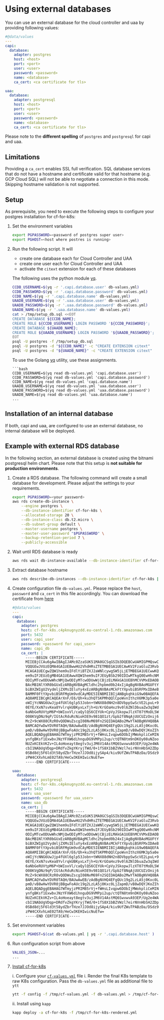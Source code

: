# Using external databases


You can use an external database for the cloud controller and uaa by providing following values:

```yaml
#@data/values
---
capi:
  database:
    adapter: postgres
    host: <host>
    port: <port>
    user: <user>
    password: <password>
    name: <database>
    ca_cert: <ca certificate for tls>

uaa:
  database:
    adapter: postgresql
    host: <host>
    port: <port>
    user: <user>
    password: <password>
    name: <database>
    ca_cert: <ca certificate for tls>
```


Please note to the **different spelling** of `postgres`  and `postgresql` for capi and uaa.


## Limitations

Providing a `ca_cert` enables SSL full verification. SQL database services that do not have a hostname and certificate valid for that hostname (e.g. GCP Cloud SQL) will not be able to negotiate a connection in this mode. Skipping hostname validation is not supported.

## Setup

As prerequisite, you need to execute the following steps to configure your postgres installation for cf-for-k8s:

1. Set the environment variables

    ```bash
    export PGPASSWORD=<password of postgres super user>
    export PGHOST=<host where postres is running>
    ```

2. Run the following script. It will
   * create one database each for Cloud Controller and UAA
   * create one user each for Cloud Controller and UAA
   * activate the `citext` extension for each of these databases

    The following uses the python module [yq](https://kislyuk.github.io/yq/).
    ```bash
    CCDB_USERNAME=$(yq -r '.capi.database.user' db-values.yml)
    CCDB_PASSWORD=$(yq -r '.capi.database.password' db-values.yml)
    CCDB_NAME=$(yq -r '.capi.database.name' db-values.yml)
    UAADB_USERNAME=$(yq -r '.uaa.database.user' db-values.yml)
    UAADB_PASSWORD=$(yq -r '.uaa.database.password' db-values.yml)
    UAADB_NAME=$(yq -r '.uaa.database.name' db-values.yml)
    cat > /tmp/setup_db.sql <<EOT
    CREATE DATABASE ${CCDB_NAME};
    CREATE ROLE ${CCDB_USERNAME} LOGIN PASSWORD '${CCDB_PASSWORD}';
    CREATE DATABASE ${UAADB_NAME};
    CREATE ROLE ${UAADB_USERNAME} LOGIN PASSWORD '${UAADB_PASSWORD}';
    EOT
    psql -U postgres -f /tmp/setup_db.sql
    psql -U postgres -d "${CCDB_NAME}" -c "CREATE EXTENSION citext"
    psql -U postgres -d "${UAADB_NAME}" -c "CREATE EXTENSION citext"
    ```
    To use the Golang [yq](https://github.com/mikefarah/yq) utility, use these assignments.
    ```
    ```bash
    CCDB_USERNAME=$(yq read db-values.yml 'capi.database.user')
    CCDB_PASSWORD=$(yq read db-values.yml 'capi.database.password')
    CCDB_NAME=$(yq read db-values.yml 'capi.database.name')
    UAADB_USERNAME=$(yq read db-values.yml 'uaa.database.user')
    UAADB_PASSWORD=$(yq read db-values.yml 'uaa.database.password')
    UAADB_NAME=$(yq read db-values.yml 'uaa.database.name')
    ...
    ```

## Installation of an internal database

If both, capi and uaa, are configured to use an external database, no internal database will be deployed.

## Example with external RDS database

In the following section, an external database is created using the bitnami postgresql helm chart. Please note that this setup is **not suitable for production environments**.

1. Create a RDS database. The following command will create a small database for development. Please adjust the settings to your requirements.

    ```bash
    export PGPASSWORD=<your password>
    aws rds create-db-instance \
        --engine postgres \
        --db-instance-identifier cf-for-k8s \
        --allocated-storage 20 \
        --db-instance-class db.t2.micro \
        --db-subnet-group default \
        --master-username postgres \
        --master-user-password "$PGPASSWORD" \
        --backup-retention-period 7 \
        --publicly-accessible
    ```

1. Wait until RDS database is ready

    ```bash
    aws rds wait db-instance-available --db-instance-identifier cf-for-k8s
    ```

1. Extract database hostname

    ```bash
    aws rds describe-db-instances --db-instance-identifier cf-for-k8s | jq -r '.DBInstances[0].Endpoint.Address'
    ```

1. Create configuration file `db-values.yml`. Please replace the `host`, `password` and `ca_cert` in this file accordingly. You can download the certificate from [here](https://docs.aws.amazon.com/AmazonRDS/latest/UserGuide/UsingWithRDS.SSL.html)

    ```yaml
    #@data/values
    ---
    capi:
      database:
        adapter: postgres
        host: cf-for-k8s.c4pknugnyzdd.eu-central-1.rds.amazonaws.com
        port: 5432
        user: capi_user
        password: <password for capi_user>
        name: capi_db
        ca_cert: |
          -----BEGIN CERTIFICATE-----
          MIIEBjCCAu6gAwIBAgIJAMc0ZzaSUK51MA0GCSqGSIb3DQEBCwUAMIGPMQswCQYD
          VQQGEwJVUzEQMA4GA1UEBwwHU2VhdHRsZTETMBEGA1UECAwKV2FzaGluZ3RvbjEi
          MCAGA1UECgwZQW1hem9uIFdlYiBTZXJ2aWNlcywgSW5jLjETMBEGA1UECwwKQW1h
          em9uIFJEUzEgMB4GA1UEAwwXQW1hem9uIFJEUyBSb290IDIwMTkgQ0EwHhcNMTkw
          ODIyMTcwODUwWhcNMjQwODIyMTcwODUwWjCBjzELMAkGA1UEBhMCVVMxEDAOBgNV
          BAcMB1NlYXR0bGUxEzARBgNVBAgMCldhc2hpbmd0b24xIjAgBgNVBAoMGUFtYXpv
          biBXZWIgU2VydmljZXMsIEluYy4xEzARBgNVBAsMCkFtYXpvbiBSRFMxIDAeBgNV
          BAMMF0FtYXpvbiBSRFMgUm9vdCAyMDE5IENBMIIBIjANBgkqhkiG9w0BAQEFAAOC
          AQ8AMIIBCgKCAQEArXnF/E6/Qh+ku3hQTSKPMhQQlCpoWvnIthzX6MK3p5a0eXKZ
          oWIjYcNNG6UwJjp4fUXl6glp53Jobn+tWNX88dNH2n8DVbppSwScVE2LpuL+94vY
          0EYE/XxN7svKea8YvlrqkUBKyxLxTjh+U/KrGOaHxz9v0l6ZNlDbuaZw3qIWdD/I
          6aNbGeRUVtpM6P+bWIoxVl/caQylQS6CEYUk+CpVyJSkopwJlzXT07tMoDL5WgX9
          O08KVgDNz9qP/IGtAcRduRcNioH3E9v981QO1zt/Gpb2f8NqAjUUCUZzOnij6mx9
          McZ+9cWX88CRzR0vQODWuZscgI08NvM69Fn2SQIDAQABo2MwYTAOBgNVHQ8BAf8E
          BAMCAQYwDwYDVR0TAQH/BAUwAwEB/zAdBgNVHQ4EFgQUc19g2LzLA5j0Kxc0LjZa
          pmD/vB8wHwYDVR0jBBgwFoAUc19g2LzLA5j0Kxc0LjZapmD/vB8wDQYJKoZIhvcN
          AQELBQADggEBAHAG7WTmyjzPRIM85rVj+fWHsLIvqpw6DObIjMWokpliCeMINZFV
          ynfgBKsf1ExwbvJNzYFXW6dihnguDG9VMPpi2up/ctQTN8tm9nDKOy08uNZoofMc
          NUZxKCEkVKZv+IL4oHoeayt8egtv3ujJM6V14AstMQ6SwvwvA93EP/Ug2e4WAXHu
          cbI1NAbUgVDqp+DRdfvZkgYKryjTWd/0+1fS8X1bBZVWzl7eirNVnHbSH2ZDpNuY
          0SBd8dj5F6ld3t58ydZbrTHze7JJOd8ijySAp4/kiu9UfZWuTPABzDa/DSdz9Dk/
          zPW4CXXvhLmE02TA9/HeCw3KEHIwicNuEfw=
          -----END CERTIFICATE-----

    uaa:
      database:
        adapter: postgresql
        host: cf-for-k8s.c4pknugnyzdd.eu-central-1.rds.amazonaws.com
        port: 5432
        user: uaa_user
        password: <password for uaa_user>
        name: uaa_db
        ca_cert: |
          -----BEGIN CERTIFICATE-----
          MIIEBjCCAu6gAwIBAgIJAMc0ZzaSUK51MA0GCSqGSIb3DQEBCwUAMIGPMQswCQYD
          VQQGEwJVUzEQMA4GA1UEBwwHU2VhdHRsZTETMBEGA1UECAwKV2FzaGluZ3RvbjEi
          MCAGA1UECgwZQW1hem9uIFdlYiBTZXJ2aWNlcywgSW5jLjETMBEGA1UECwwKQW1h
          em9uIFJEUzEgMB4GA1UEAwwXQW1hem9uIFJEUyBSb290IDIwMTkgQ0EwHhcNMTkw
          ODIyMTcwODUwWhcNMjQwODIyMTcwODUwWjCBjzELMAkGA1UEBhMCVVMxEDAOBgNV
          BAcMB1NlYXR0bGUxEzARBgNVBAgMCldhc2hpbmd0b24xIjAgBgNVBAoMGUFtYXpv
          biBXZWIgU2VydmljZXMsIEluYy4xEzARBgNVBAsMCkFtYXpvbiBSRFMxIDAeBgNV
          BAMMF0FtYXpvbiBSRFMgUm9vdCAyMDE5IENBMIIBIjANBgkqhkiG9w0BAQEFAAOC
          AQ8AMIIBCgKCAQEArXnF/E6/Qh+ku3hQTSKPMhQQlCpoWvnIthzX6MK3p5a0eXKZ
          oWIjYcNNG6UwJjp4fUXl6glp53Jobn+tWNX88dNH2n8DVbppSwScVE2LpuL+94vY
          0EYE/XxN7svKea8YvlrqkUBKyxLxTjh+U/KrGOaHxz9v0l6ZNlDbuaZw3qIWdD/I
          6aNbGeRUVtpM6P+bWIoxVl/caQylQS6CEYUk+CpVyJSkopwJlzXT07tMoDL5WgX9
          O08KVgDNz9qP/IGtAcRduRcNioH3E9v981QO1zt/Gpb2f8NqAjUUCUZzOnij6mx9
          McZ+9cWX88CRzR0vQODWuZscgI08NvM69Fn2SQIDAQABo2MwYTAOBgNVHQ8BAf8E
          BAMCAQYwDwYDVR0TAQH/BAUwAwEB/zAdBgNVHQ4EFgQUc19g2LzLA5j0Kxc0LjZa
          pmD/vB8wHwYDVR0jBBgwFoAUc19g2LzLA5j0Kxc0LjZapmD/vB8wDQYJKoZIhvcN
          AQELBQADggEBAHAG7WTmyjzPRIM85rVj+fWHsLIvqpw6DObIjMWokpliCeMINZFV
          ynfgBKsf1ExwbvJNzYFXW6dihnguDG9VMPpi2up/ctQTN8tm9nDKOy08uNZoofMc
          NUZxKCEkVKZv+IL4oHoeayt8egtv3ujJM6V14AstMQ6SwvwvA93EP/Ug2e4WAXHu
          cbI1NAbUgVDqp+DRdfvZkgYKryjTWd/0+1fS8X1bBZVWzl7eirNVnHbSH2ZDpNuY
          0SBd8dj5F6ld3t58ydZbrTHze7JJOd8ijySAp4/kiu9UfZWuTPABzDa/DSdz9Dk/
          zPW4CXXvhLmE02TA9/HeCw3KEHIwicNuEfw=
          -----END CERTIFICATE-----
    ```
1. Set environment variables

    ```bash
    export PGHOST=$(cat db-values.yml | yq -r '.capi.database.host' )
    ```

1. Run configuration script from above

    ```bash
    VALUES_JSON=...
    ...
    ```

1. [Install cf-for-k8s](../deploy.md)

    i. Configure your [`cf-values.yml`](../deploy.md#cf-values) file
    i. Render the final K8s template to raw K8s configuration. Pass the `db-values.yml` file as additional file to `ytt`

    ```bash
    ytt -f config -f /tmp/cf-values.yml -f db-values.yml > /tmp/cf-for-k8s-rendered.yml
    ```

    ii. Install using `kapp`

    ```bash
    kapp deploy -a cf-for-k8s -f /tmp/cf-for-k8s-rendered.yml
    ```
